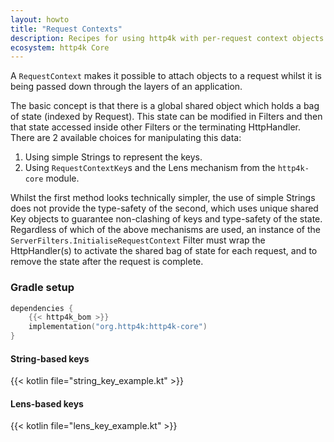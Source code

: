 ```yaml
---
layout: howto
title: "Request Contexts"
description: Recipes for using http4k with per-request context objects
ecosystem: http4k Core
---
```

A `RequestContext` makes it possible to attach objects to a request whilst it is being passed down through the layers of an application.

The basic concept is that there is a global shared object which holds a bag of state (indexed by Request). This state can be modified in Filters and then 
that state accessed inside other Filters or the terminating HttpHandler. There are 2 available choices for manipulating this data:

1. Using simple Strings to represent the keys.
1. Using `RequestContextKey`s and the Lens mechanism from the `http4k-core` module.

Whilst the first method looks technically simpler, the use of simple Strings does not provide the type-safety of the second, which uses unique shared Key objects to guarantee non-clashing of keys and type-safety of the state.
Regardless of which of the above mechanisms are used, an instance of the `ServerFilters.InitialiseRequestContext` Filter must wrap the HttpHandler(s) to activate
the shared bag of state for each request, and to remove the state after the request is complete.

### Gradle setup

```kotlin
dependencies {
    {{< http4k_bom >}}
    implementation("org.http4k:http4k-core")
}
```

#### String-based keys 

{{< kotlin file="string_key_example.kt" >}}

#### Lens-based keys 

{{< kotlin file="lens_key_example.kt" >}}
